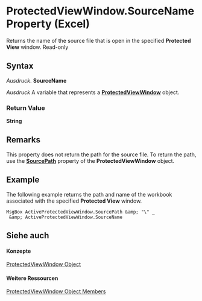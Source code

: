 
# ProtectedViewWindow.SourceName Property (Excel)

Returns the name of the source file that is open in the specified  **Protected View** window. Read-only


## Syntax

 _Ausdruck_. **SourceName**

 _Ausdruck_ A variable that represents a **[ProtectedViewWindow](6a32240c-c90b-c51a-6f8e-c3ff496b9855.md)** object.


### Return Value

 **String**


## Remarks

This property does not return the path for the source file. To return the path, use the  **[SourcePath](add00cce-b8e9-5a11-b1cb-27ac63798491.md)** property of the **ProtectedViewWindow** object.


## Example

The following example returns the path and name of the workbook associated with the specified  **Protected View** window.


```
MsgBox ActiveProtectedViewWindow.SourcePath &amp; "\" _ 
 &amp; ActiveProtectedViewWindow.SourceName
```


## Siehe auch


#### Konzepte


[ProtectedViewWindow Object](6a32240c-c90b-c51a-6f8e-c3ff496b9855.md)
#### Weitere Ressourcen


[ProtectedViewWindow Object Members](http://msdn.microsoft.com/library/37bdcf7b-b5c4-af78-ad73-13c8f638964e%28Office.15%29.aspx)